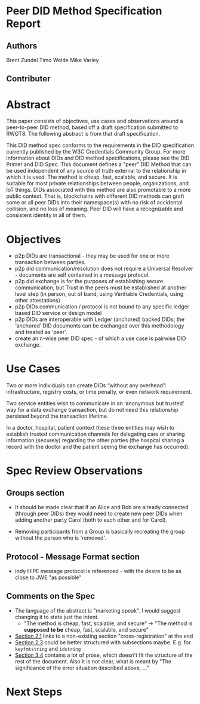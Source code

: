 # Peer DID Method Specification Report

## Authors
  Brent Zundel
  Timo Welde
  Mike Varley

## Contributer

# Abstract

This paper consists of objectives, use cases and observations around a peer-to-peer DID method, based off a draft specification submitted to RWOT8. The following abstract is from that draft specification.

This DID method spec conforms to the requirements in the DID specification currently published by the W3C Credentials Community Group. For more information about DIDs and DID method specifications, please see the DID Primer and DID Spec.
This document defines a "peer" DID Method that can be used independent of any source of truth external to the relationship in which it is used. The method is cheap, fast, scalable, and secure. It is suitable for most private relationships between people, organizations, and IoT things. DIDs associated with this method are also promotable to a more public context. That is, blockchains with different DID methods can graft some or all peer DIDs into their namespace(s) with no risk of accidental collision, and no loss of meaning. Peer DID will have a recognizable and consistent identity in all of them.


# Objectives
- p2p DIDs are transactional - they may be used for one or more transaction between parties.
- p2p did communication/resolution does not require a Universal Resolver - documents are self contained in a message protocol.
- p2p did exchange is for the purposes of establishing secure communication, but Trust in the peers must be established at another level step (in person, out of band, using Verifiable Credentials, using other attestations)
- p2p DIDs communication / protocol is not bound to any specific ledger based DID service or design model
- p2p DIDs are interoperable with Ledger (anchored) backed DIDs; the ‘anchored’ DID documents can be exchanged over this methodology and treated as ‘peer’. 
- create an n-wise peer DID spec - of which a use case is pairwise DID exchange.

# Use Cases

Two or more individuals can create DIDs “without any overhead”: infrastructure, registry costs, or time penalty, or even network requirement.

Two service entities wish to communicate in an ‘anonymous but trusted’ way for a data exchange transaction, but do not need this relationship persisted beyond the transaction lifetime.

In a doctor, hospital, patient context these three entities may wish to establish trusted communication channels for delegating care or sharing information (securely) regarding the other parties (the hospital sharing a record with the doctor and the patient seeing the exchange has occurred).


# Spec Review Observations

## Groups section
- It should be made clear that if an Alice and Bob are already connected (through peer DIDs) they would need to create new peer DIDs when adding another party Carol (both to each other and for Carol).

- Removing participants from a Group is basically recreating the group without the person who is 'removed'.

## Protocol - Message Format section

- Indy HIPE message protocol is referenced - with the desire to be as close to JWE "as possible" 

## Comments on the Spec
- The language of the abstract is "marketing speak". I would suggest changing it to state just the intent.
  - "The method is cheap, fast, scalable, and secure" -> "The method is **supposed to be** cheap, fast, scalable, and secure"
- [Section 2.1](https://dhh1128.github.io/peer-did-method-spec/index.html#namestring) links to a non-existing section "cross-registration" at the end
- [Section 2.3](https://dhh1128.github.io/peer-did-method-spec/index.html#namespace-specific-identifier-nsi) could be better structured with subsections maybe. E.g. for `keyfmtstring` and `idstring`
- [Section 3.4](https://dhh1128.github.io/peer-did-method-spec/index.html#cooperative-synchronization) contains a lot of prose, which doesn't fit the structure of the rest of the document. Also it is not clear, what is meant by "The significance of the error situation described above, ..." 


# Next Steps


